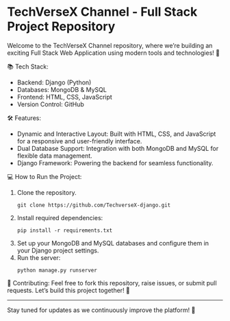 # TechVerseX Channel - Full Stack Project Repository

Welcome to the TechVerseX Channel repository, where we’re building an exciting Full Stack Web Application using modern tools and technologies! 🚀

 📚 Tech Stack:

- Backend: Django (Python)
- Databases: MongoDB & MySQL
- Frontend: HTML, CSS, JavaScript
- Version Control: GitHub

 🛠 Features:
- Dynamic and Interactive Layout: Built with HTML, CSS, and JavaScript for a responsive and user-friendly interface.
- Dual Database Support: Integration with both MongoDB and MySQL for flexible data management.
- Django Framework: Powering the backend for seamless functionality.

 💻 How to Run the Project:
1. Clone the repository.
   ```
   git clone https://github.com/TechverseX-django.git
   ```
2. Install required dependencies:
   ```
   pip install -r requirements.txt
   ```
3. Set up your MongoDB and MySQL databases and configure them in your Django project settings.
4. Run the server:
   ```
   python manage.py runserver
   ```

 🔗 Contributing:
Feel free to fork this repository, raise issues, or submit pull requests. Let’s build this project together! 💪

---

Stay tuned for updates as we continuously improve the platform! 🎉
